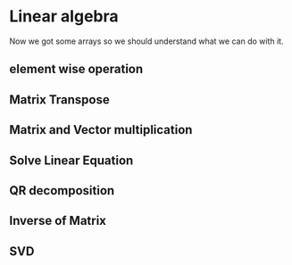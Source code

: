  # Linear algebra

 Now we got some arrays so we should understand what we can do with it. 

## element wise operation

## Matrix Transpose 

## Matrix and Vector multiplication

 ## Solve Linear Equation 

 ## QR decomposition 

 ## Inverse of Matrix 

 ## SVD